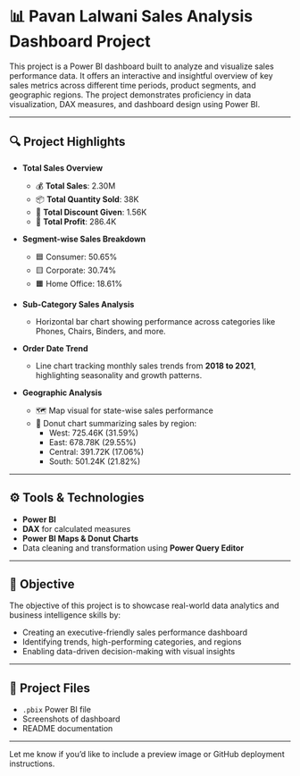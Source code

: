 # 📊 Pavan Lalwani Sales Analysis Dashboard Project

This project is a Power BI dashboard built to analyze and visualize sales performance data. It offers an interactive and insightful overview of key sales metrics across different time periods, product segments, and geographic regions. The project demonstrates proficiency in data visualization, DAX measures, and dashboard design using Power BI.

---

## 🔍 Project Highlights

- **Total Sales Overview**
  - 💰 **Total Sales**: 2.30M  
  - 📦 **Total Quantity Sold**: 38K  
  - 💸 **Total Discount Given**: 1.56K  
  - 🧾 **Total Profit**: 286.4K  

- **Segment-wise Sales Breakdown**
  - 🟦 Consumer: 50.65%  
  - 🟨 Corporate: 30.74%  
  - 🟧 Home Office: 18.61%  

- **Sub-Category Sales Analysis**
  - Horizontal bar chart showing performance across categories like Phones, Chairs, Binders, and more.

- **Order Date Trend**
  - Line chart tracking monthly sales trends from **2018 to 2021**, highlighting seasonality and growth patterns.

- **Geographic Analysis**
  - 🗺️ Map visual for state-wise sales performance  
  - 🎯 Donut chart summarizing sales by region:
    - West: 725.46K (31.59%)
    - East: 678.78K (29.55%)
    - Central: 391.72K (17.06%)
    - South: 501.24K (21.82%)

---

## ⚙️ Tools & Technologies

- **Power BI**
- **DAX** for calculated measures
- **Power BI Maps & Donut Charts**
- Data cleaning and transformation using **Power Query Editor**

---

## 🎯 Objective

The objective of this project is to showcase real-world data analytics and business intelligence skills by:
- Creating an executive-friendly sales performance dashboard
- Identifying trends, high-performing categories, and regions
- Enabling data-driven decision-making with visual insights

---

## 📁 Project Files

- `.pbix` Power BI file  
- Screenshots of dashboard  
- README documentation

---

Let me know if you’d like to include a preview image or GitHub deployment instructions.
